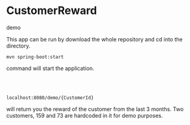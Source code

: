 # CustomerReward
demo

This app can be run by download the whole repository and cd into the directory. 
~~~
mvn spring-boot:start
~~~
command will start the application.

<br/><br/>

    localhost:8080/demo/{CustomerId} 
will return you the reward of the customer from the last 3 months.
Two customers, 159 and 73 are hardcoded in it for demo purposes.
